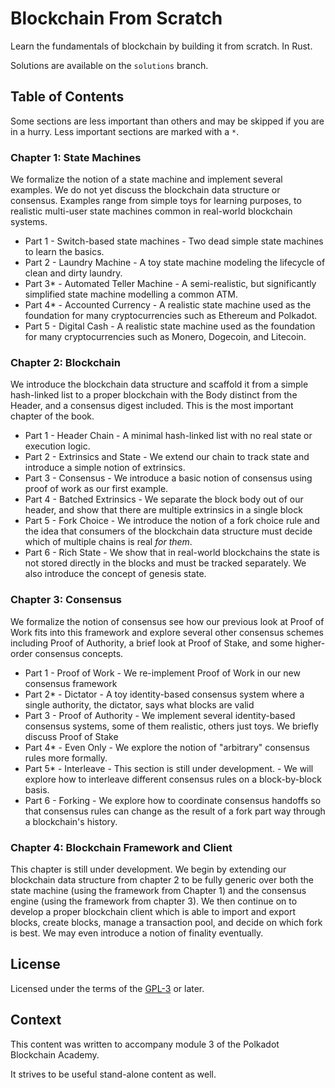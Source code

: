 # Blockchain From Scratch

Learn the fundamentals of blockchain by building it from scratch. In Rust.

Solutions are available on the `solutions` branch.

## Table of Contents

Some sections are less important than others and may be skipped if you are in a hurry. Less important sections are marked with a `*`.

### Chapter 1: State Machines

We formalize the notion of a state machine and implement several examples. We do not yet discuss the blockchain data structure or consensus. Examples range from simple toys for learning purposes, to realistic multi-user state machines common in real-world blockchain systems.

- Part 1 - Switch-based state machines - Two dead simple state machines to learn the basics.
- Part 2 - Laundry Machine - A toy state machine modeling the lifecycle of clean and dirty laundry.
- Part 3\* - Automated Teller Machine - A semi-realistic, but significantly simplified state machine modelling a common ATM.
- Part 4\* - Accounted Currency - A realistic state machine used as the foundation for many cryptocurrencies such as Ethereum and Polkadot.
- Part 5 - Digital Cash - A realistic state machine used as the foundation for many cryptocurrencies such as Monero, Dogecoin, and Litecoin.

### Chapter 2: Blockchain

We introduce the blockchain data structure and scaffold it from a simple hash-linked list to a proper blockchain with the Body distinct from the Header, and a consensus digest included. This is the most important chapter of the book.

- Part 1 - Header Chain - A minimal hash-linked list with no real state or execution logic.
- Part 2 - Extrinsics and State - We extend our chain to track state and introduce a simple notion of extrinsics.
- Part 3 - Consensus - We introduce a basic notion of consensus using proof of work as our first example.
- Part 4 - Batched Extrinsics - We separate the block body out of our header, and show that there are multiple extrinsics in a single block
- Part 5 - Fork Choice - We introduce the notion of a fork choice rule and the idea that consumers of the blockchain data structure must decide which of multiple chains is real _for them_.
- Part 6 - Rich State - We show that in real-world blockchains the state is not stored directly in the blocks and must be tracked separately. We also introduce the concept of genesis state.

### Chapter 3: Consensus

We formalize the notion of consensus see how our previous look at Proof of Work fits into this framework and explore several other consensus schemes including Proof of Authority, a brief look at Proof of Stake, and some higher-order consensus concepts.

- Part 1 - Proof of Work - We re-implement Proof of Work in our new consensus framework
- Part 2\* - Dictator - A toy identity-based consensus system where a single authority, the dictator, says what blocks are valid
- Part 3 - Proof of Authority - We implement several identity-based consensus systems, some of them realistic, others just toys. We briefly discuss Proof of Stake
- Part 4\* - Even Only - We explore the notion of "arbitrary" consensus rules more formally.
- Part 5\* - Interleave - This section is still under development. - We will explore how to interleave different consensus rules on a block-by-block basis.
- Part 6 - Forking - We explore how to coordinate consensus handoffs so that consensus rules can change as the result of a fork part way through a blockchain's history.

### Chapter 4: Blockchain Framework and Client

This chapter is still under development. We begin by extending our blockchain data structure from chapter 2 to be fully generic over both the state machine (using the framework from Chapter 1) and the consensus engine (using the framework from chapter 3). We then continue on to develop a proper blockchain client which is able to import and export blocks, create blocks, manage a transaction pool, and decide on which fork is best. We may even introduce a notion of finality eventually.

## License

Licensed under the terms of the [GPL-3](https://www.gnu.org/licenses/gpl-3.0.en.html) or later.

## Context

This content was written to accompany module 3 of the Polkadot Blockchain Academy.

It strives to be useful stand-alone content as well.
